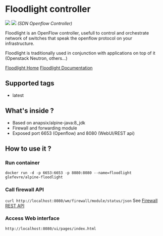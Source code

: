# Floodlight controller
[![](https://images.microbadger.com/badges/image/glefevre/floodlight.svg)](https://microbadger.com/images/glefevre/floodlight "Get your own image badge on microbadger.com") [![](https://images.microbadger.com/badges/version/glefevre/floodlight.svg)](https://microbadger.com/images/glefevre/floodlight "Get your own version badge on microbadger.com")
*(SDN Openflow Controller)*

Floodlight is an OpenFlow controller, usefull to control and orchestrate network of switches that speak the openflow protocol on your infrastructure.

Floodlight is traditionally used in conjunction with applications on top of it (Openstack Neutron, others...)

[Floodlight Home](http://www.projectfloodlight.org/floodlight/)
[Floodlight Documentation](https://floodlight.atlassian.net/wiki/display/floodlightcontroller/Floodlight+Documentation)

## Supported tags
- latest

## What's inside ?
- Based on anapsix/alpine-java:8_jdk
- Firewall and forwarding module
- Exposed port 6653 (Openflow) and 8080 (WebUI/REST api)

## How to use it ?
### Run container
`docker run -d -p 6653:6653 -p 8080:8080 --name=floodlight glefevre/alpine-floodlight`

### Call firewall API
`curl http://localhost:8080/wm/firewall/module/status/json` 
See [Firewall REST API](https://floodlight.atlassian.net/wiki/display/floodlightcontroller/Firewall+REST+API)

### Access Web interface
`http://localhost:8080/ui/pages/index.html ` 


